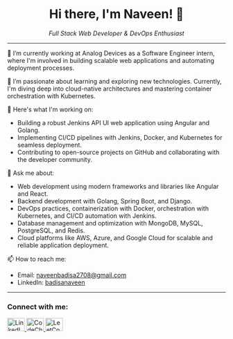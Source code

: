 <div align="center">
  <h1>Hi there, I'm Naveen! 👋</h1>
  <p><em>Full Stack Web Developer & DevOps Enthusiast</em></p>
</div>

---

🔭 I’m currently working at Analog Devices as a Software Engineer intern, where I'm involved in building scalable web applications and automating deployment processes.

🌱 I’m passionate about learning and exploring new technologies. Currently, I'm diving deep into cloud-native architectures and mastering container orchestration with Kubernetes.

🚀 Here's what I'm working on:
- Building a robust Jenkins API UI web application using Angular and Golang.
- Implementing CI/CD pipelines with Jenkins, Docker, and Kubernetes for seamless deployment.
- Contributing to open-source projects on GitHub and collaborating with the developer community.

💬 Ask me about:
- Web development using modern frameworks and libraries like Angular and React.
- Backend development with Golang, Spring Boot, and Django.
- DevOps practices, containerization with Docker, orchestration with Kubernetes, and CI/CD automation with Jenkins.
- Database management and optimization with MongoDB, MySQL, PostgreSQL, and Redis.
- Cloud platforms like AWS, Azure, and Google Cloud for scalable and reliable application deployment.

📫 How to reach me:
- Email: naveenbadisa2708@gmail.com
- LinkedIn: [badisanaveen](https://linkedin.com/in/badisanaveen)

---

<div>
  <h3>Connect with me:</h3>
  <p>
    <a href="https://linkedin.com/in/badisanaveen" target="_blank">
      <img src="https://raw.githubusercontent.com/rahuldkjain/github-profile-readme-generator/master/src/images/icons/Social/linked-in-alt.svg" alt="LinkedIn" height="30" width="40" />
    </a>
    <a href="https://www.codechef.com/users/klu_2000031509" target="_blank">
      <img src="https://cdn.jsdelivr.net/npm/simple-icons@3.1.0/icons/codechef.svg" alt="CodeChef" height="30" width="40" />
    </a>
    <a href="https://www.leetcode.com/klu_2000031509" target="_blank">
      <img src="https://raw.githubusercontent.com/rahuldkjain/github-profile-readme-generator/master/src/images/icons/Social/leet-code.svg" alt="LeetCode" height="30" width="40" />
    </a>
  </p>


</div>
